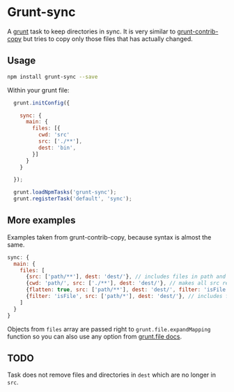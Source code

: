 # Grunt-sync

A [grunt](http://github.com/gruntjs/grunt/) task to keep directories in sync.
It is very similar to [grunt-contrib-copy](https://github.com/gruntjs/grunt-contrib-copy) but
tries to copy only those files that has actually changed.

## Usage

```bash
npm install grunt-sync --save
```

Within your grunt file:

```javascript
  grunt.initConfig({

    sync: {
      main: {
        files: [{
          cwd: 'src'
          src: ['./**'],
          dest: 'bin',
        }]
      }
    }

  });

  grunt.loadNpmTasks('grunt-sync');
  grunt.registerTask('default', 'sync');
```

## More examples
Examples taken from grunt-contrib-copy, because syntax is almost the same.
```javascript
sync: {
  main: {
    files: [
      {src: ['path/**'], dest: 'dest/'}, // includes files in path and its subdirs
      {cwd: 'path/', src: ['./**'], dest: 'dest/'}, // makes all src relative to cwd
      {flatten: true, src: ['path/**'], dest: 'dest/', filter: 'isFile'} // flattens results to a single level
      {filter: 'isFile', src: ['path/*'], dest: 'dest/'}, // includes files in path
    ]
  }
}
```

Objects from `files` array are passed right to `grunt.file.expandMapping` function so you can also use any option from [grunt.file docs](https://github.com/gruntjs/grunt/wiki/grunt.file).


## TODO
Task does not remove files and directories in `dest` which are no longer in `src`.